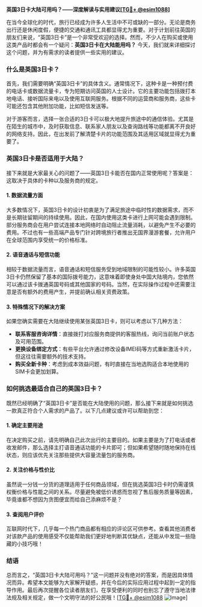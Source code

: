 **英国3日卡大陆可用吗？——深度解读与实用建议[[TG💪+ @esim1088](https://t.me/s/esim1088)]**

在当今全球化的时代，旅行已经成为许多人生活中不可或缺的一部分。无论是商务出行还是休闲度假，便捷的交通和通讯工具都显得尤为重要。对于计划前往英国的朋友们来说，“英国3日卡”是一个非常受欢迎的选择。然而，不少人在购买或使用这类产品时都会有一个疑问：**英国3日卡在大陆能用吗？** 今天，我们就来详细探讨这个问题，并为有需求的读者提供一些实用的建议。

### 什么是英国3日卡？

首先，我们需要明确“英国3日卡”的具体含义。通常情况下，这种卡是一种预付费的电话卡或数据流量卡，专为短期访问英国的人士设计。它的主要功能包括拨打本地电话、接听国际来电以及使用互联网服务。根据不同的运营商和服务商，这些卡可能还包含其他附加功能，比如短信发送等。

对于游客而言，选择一张合适的3日卡可以极大地提升旅途中的通信体验。尤其是在陌生的城市中，及时获取信息、联系家人朋友以及查询路线等功能都离不开良好的网络支持。因此，在出发前了解清楚卡片的功能范围及其适用区域就显得尤为重要了。

### 英国3日卡是否适用于大陆？

接下来就是大家最关心的问题了——英国3日卡能否在国内正常使用呢？答案是：这取决于具体的卡种以及服务商的规定。

#### 1. 数据流量方面
大多数情况下，英国3日卡的设计初衷是为了满足旅途中临时性的数据需求，而不是长期驻留期间的持续使用。因此，在国内使用这类卡进行上网可能会遇到限制。部分服务商会在用户尝试连接本地网络时自动阻止流量消耗，以避免产生不必要的费用。不过也有一些高端产品专门针对跨境旅行者推出无国界漫游套餐，允许用户在全球范围内享受统一的价格标准。

#### 2. 语音通话与短信功能
相较于数据流量而言，语音通话和短信服务受到地域限制的可能性较小。许多英国3日卡仍然保留了基本的国际拨号能力，这意味着即使身处中国大陆境内，您依然可以通过该卡拨通英国号码或其他国家的号码。当然，在实际操作过程中还需要注意是否有额外的费用产生，并提前确认相关资费政策。

#### 3. 特殊情况下的解决方案
如果您确实需要在大陆继续使用某张英国3日卡，则可以考虑以下几种方法：
- **联系客服咨询详情**：直接拨打对应服务商提供的客服热线，询问当前账户状态及可用范围。
- **更换设备绑定方式**：有些平台允许通过修改设备IMEI码等方式重新激活卡片，但这往往需要额外的技术支持。
- **购买全新卡种**：考虑到成本效益问题，有时直接在当地选购适合本地使用的SIM卡会更加划算。

### 如何挑选最适合自己的英国3日卡？

既然已经明确了“英国3日卡”是否能在大陆使用的问题，那么接下来就是如何挑选一款真正符合个人需求的产品了。以下几点建议或许可以帮助到您：

#### 1. 确定主要用途
在决定购买之前，请先明确自己此次出行的主要目的。如果主要是为了打电话或者收发邮件，那么选择主打语音通话功能的卡片即可；但如果希望随时随地保持在线状态，则应该优先关注那些提供大容量流量包的服务商。

#### 2. 关注价格与性价比
虽然说一分钱一分货的道理适用于任何商品领域，但在挑选英国3日卡时仍需谨慎权衡价格与性能之间的关系。尽量避免被低价诱惑而忽视了售后服务质量等因素，毕竟谁都不想因为贪图便宜而给自己添麻烦不是？

#### 3. 查阅用户评价
互联网时代下，几乎每一个热门商品都有相应的评论区可供参考。查看其他消费者对该款产品的使用感受不仅能帮助我们更好地判断其优缺点，还能从中发现一些隐藏的小技巧哦！

### 结语

总而言之，“英国3日卡大陆可用吗？”这一问题并没有绝对的答案，而是因具体情况而异。希望本文能够为大家解开疑惑，并在今后的实际应用过程中起到一定的指导作用。最后再次提醒各位读者朋友们，在享受便利的同时也别忘了遵守当地法律法规及相关规定，做一个文明守法的好公民哦！[[TG💪+ @esim1088](https://t.me/s/esim1088) ![Image](https://i.postimg.cc/4NQfJmqS/Snipaste-2025-05-13-00-14-12.png)]